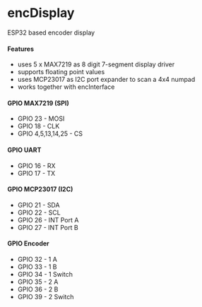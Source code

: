 # encDisplay
ESP32 based encoder display
#### Features
* uses 5 x MAX7219 as 8 digit 7-segment display driver
* supports floating point values
* uses MCP23017 as I2C port expander to scan a 4x4 numpad
* works together with encInterface
#### GPIO MAX7219 (SPI)
* GPIO 23 - MOSI
* GPIO 18 - CLK
* GPIO 4,5,13,14,25 - CS
#### GPIO UART
* GPIO 16 - RX
* GPIO 17 - TX
#### GPIO MCP23017 (I2C)
* GPIO 21 - SDA
* GPIO 22 - SCL
* GPIO 26 - INT Port A
* GPIO 27 - INT Port B
#### GPIO Encoder
* GPIO 32 - 1 A
* GPIO 33 - 1 B
* GPIO 34 - 1 Switch
* GPIO 35 - 2 A
* GPIO 36 - 2 B
* GPIO 39 - 2 Switch